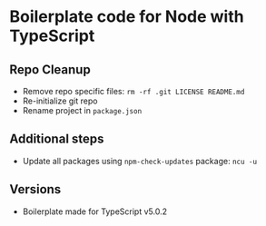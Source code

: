 # Boilerplate code for Node with TypeScript

## Repo Cleanup

- Remove repo specific files: `rm -rf .git LICENSE README.md`
- Re-initialize git repo
- Rename project in `package.json`

## Additional steps

- Update all packages using `npm-check-updates` package: `ncu -u`

## Versions

- Boilerplate made for TypeScript v5.0.2
